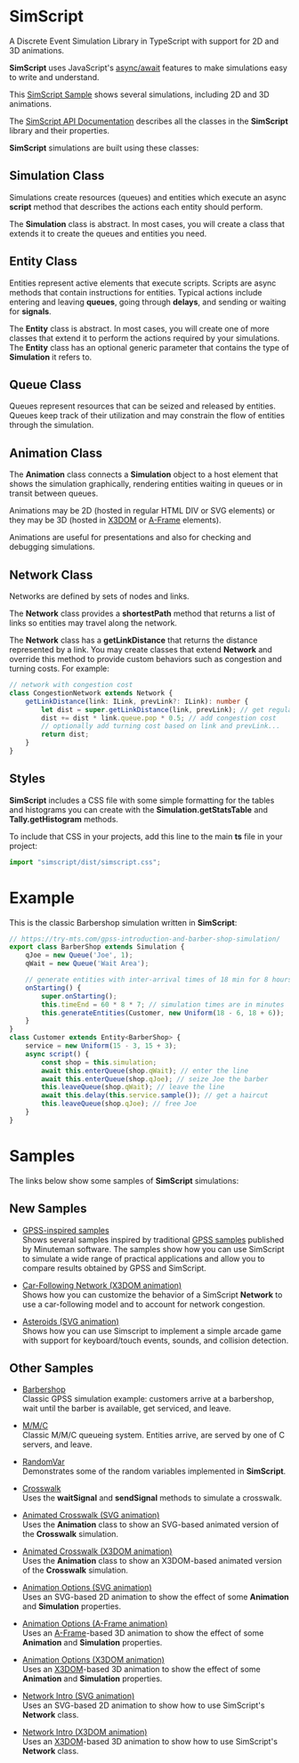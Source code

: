 # SimScript

A Discrete Event Simulation Library in TypeScript with
support for 2D and 3D animations.

**SimScript** uses JavaScript's
[async/await](https://developer.mozilla.org/en-US/docs/Learn/JavaScript/Asynchronous/Async_await)
features to make simulations easy to write and understand.

This [SimScript Sample](https://bernardo-castilho.github.io/simscript/dist/index.html)
shows several simulations, including 2D and 3D animations.

The [SimScript API Documentation](https://bernardo-castilho.github.io/simscript/docs/)
describes all the classes in the **SimScript** library and their properties.

**SimScript** simulations are built using these classes:

## Simulation Class

Simulations create resources (queues) and entities which execute an async
**script** method that describes the actions each entity should perform.

The **Simulation** class is abstract. In most cases, you will create a class 
that extends it to create the queues and entities you need.

## Entity Class

Entities represent active elements that execute scripts. Scripts are async
methods that contain instructions for entities.
Typical actions include entering and leaving **queues**, going through
**delays**, and sending or waiting for **signals**.

The **Entity** class is abstract. In most cases, you will create one of more 
classes that extend it to perform the actions required by your simulations.
The **Entity** class has an optional generic parameter that contains the
type of **Simulation** it refers to.

## Queue Class

Queues represent resources that can be seized and released by entities.
Queues keep track of their utilization and may constrain the flow of 
entities through the simulation.

## Animation Class

The **Animation** class connects a **Simulation** object to a host
element that shows the simulation graphically, rendering entities 
waiting in queues or in transit between queues.

Animations may be 2D (hosted in regular HTML DIV or SVG elements)
or they may be 3D (hosted in [X3DOM](https://www.x3dom.org/) or
[A-Frame](https://aframe.io) elements).

Animations are useful for presentations and also for checking and
debugging simulations.

## Network Class

Networks are defined by sets of nodes and links.

The **Network** class provides a **shortestPath** method that returns a
list of links so entities may travel along the network.

The **Network** class has a **getLinkDistance** that returns the distance
represented by a link.
You may create classes that extend **Network** and override this method
to provide custom behaviors such as congestion and turning costs.
For example:

```typescript
// network with congestion cost
class CongestionNetwork extends Network {
    getLinkDistance(link: ILink, prevLink?: ILink): number {
        let dist = super.getLinkDistance(link, prevLink); // get regular distance
        dist += dist * link.queue.pop * 0.5; // add congestion cost
        // optionally add turning cost based on link and prevLink...
        return dist;
    }
}
```

## Styles

**SimScript** includes a CSS file with some simple formatting for the
tables and histograms you can create with the **Simulation.getStatsTable**
and **Tally.getHistogram** methods.

To include that CSS in your projects, add this line to the main **ts**
file in your project:

```typescript
import "simscript/dist/simscript.css";
```

# Example

This is the classic Barbershop simulation written in **SimScript**:

```typescript
// https://try-mts.com/gpss-introduction-and-barber-shop-simulation/
export class BarberShop extends Simulation {
    qJoe = new Queue('Joe', 1);
    qWait = new Queue('Wait Area');

    // generate entities with inter-arrival times of 18 min for 8 hours * 7 days
    onStarting() {
        super.onStarting();
        this.timeEnd = 60 * 8 * 7; // simulation times are in minutes
        this.generateEntities(Customer, new Uniform(18 - 6, 18 + 6));
    }
}
class Customer extends Entity<BarberShop> {
    service = new Uniform(15 - 3, 15 + 3);
    async script() {
        const shop = this.simulation;
        await this.enterQueue(shop.qWait); // enter the line
        await this.enterQueue(shop.qJoe); // seize Joe the barber
        this.leaveQueue(shop.qWait); // leave the line
        await this.delay(this.service.sample()); // get a haircut
        this.leaveQueue(shop.qJoe); // free Joe        
    }
}
```

# Samples

The links below show some samples of **SimScript** simulations:

## New Samples

- [GPSS-inspired samples](https://stackblitz.com/edit/typescript-mapmna?file=index.html)\
    Shows several samples inspired by traditional 
    [GPSS samples](http://www.minutemansoftware.com/tutorial/tutorial_manual.htm)
    published by Minuteman software.
    The samples show how you can use SimScript to simulate a wide range of practical applications
    and allow you to compare results obtained by GPSS and SimScript.

- [Car-Following Network (X3DOM animation)](https://stackblitz.com/edit/typescript-5hfpwt?file=index.ts)\
    Shows how you can customize the behavior of a SimScript **Network** to use a
    car-following model and to account for network congestion.

- [Asteroids (SVG animation)](https://stackblitz.com/edit/typescript-mcoqyz?file=index.ts)\
    Shows how you can use Simscript to implement a simple arcade game with
    support for keyboard/touch events, sounds, and collision detection.

## Other Samples

- [Barbershop](https://stackblitz.com/edit/typescript-efht9t?file=index.ts)\
    Classic GPSS simulation example:
    customers arrive at a barbershop, wait until the barber is available, get serviced, and leave.

- [M/M/C](https://stackblitz.com/edit/typescript-xbntrv?file=index.ts)\
    Classic M/M/C queueing system. Entities arrive, are served by one of C servers, and leave.

- [RandomVar](https://stackblitz.com/edit/typescript-nwknjs?file=index.ts)\
    Demonstrates some of the random variables implemented in **SimScript**.

- [Crosswalk](https://stackblitz.com/edit/typescript-nq3vvd?file=index.ts)\
    Uses the **waitSignal** and **sendSignal** methods to simulate a crosswalk.

- [Animated Crosswalk (SVG animation)](https://stackblitz.com/edit/typescript-395kik?file=index.ts)\
    Uses the **Animation** class to show an SVG-based animated version of the **Crosswalk** simulation.

- [Animated Crosswalk (X3DOM animation)](https://stackblitz.com/edit/typescript-ehhn4e?file=index.ts)\
    Uses the **Animation** class to show an X3DOM-based animated version of the **Crosswalk** simulation.

- [Animation Options (SVG animation)](https://stackblitz.com/edit/typescript-3zcuw1?file=animation-options.ts)\
    Uses an SVG-based 2D animation to show the effect of some
    **Animation** and **Simulation** properties.

- [Animation Options (A-Frame animation)](https://stackblitz.com/edit/typescript-pmkehn?file=animation-options.ts)\
    Uses an [A-Frame](https://aframe.io)-based 3D animation to show the effect of some
    **Animation** and **Simulation** properties.

- [Animation Options (X3DOM animation)](https://stackblitz.com/edit/typescript-oncuqe?file=animation-options.ts)\
    Uses an [X3DOM](https://www.x3dom.org/)-based 3D animation to show the effect of some
    **Animation** and **Simulation** properties.

- [Network Intro (SVG animation)](https://stackblitz.com/edit/typescript-zfm9hz?file=index.ts)\
    Uses an SVG-based 2D animation to show how to use SimScript's **Network** class.

- [Network Intro (X3DOM animation)](https://stackblitz.com/edit/typescript-hl7cya?file=index.ts)\
    Uses an [X3DOM](https://www.x3dom.org/)-based 3D animation to show how to use SimScript's
    **Network** class.
